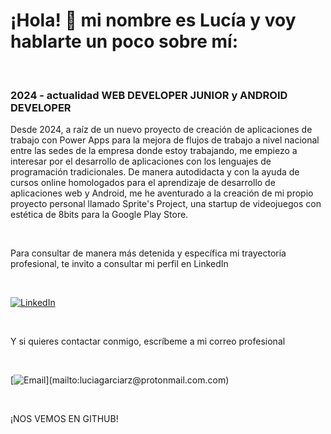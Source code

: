 # ¡Hola! 👋 mi nombre es Lucía y voy hablarte un poco sobre mí:

</br>

### 2024 - actualidad WEB DEVELOPER JUNIOR y ANDROID DEVELOPER

Desde 2024, a raíz de un nuevo proyecto de creación de aplicaciones de trabajo con Power Apps para la mejora de flujos de trabajo a nivel nacional entre las sedes de la empresa donde estoy trabajando, me empiezo a interesar por el desarrollo de aplicaciones con los lenguajes de programación tradicionales. De manera autodidacta y con la ayuda de cursos online homologados para el aprendizaje de desarrollo de aplicaciones web y Android, me he aventurado a la creación de mi propio proyecto personal llamado Sprite's Project, una startup de videojuegos con estética de 8bits para la Google Play Store.

</br>

Para consultar de manera más detenida y específica mi trayectoria profesional, te invito a consultar mi perfil en LinkedIn

</br>

[![LinkedIn](https://img.shields.io/badge/LinkedIn-luciagarciarz-0077B5?style=for-the-badge&logo=linkedin&logoColor=white&labelColor=101010)](https://www.linkedin.com/in/luciagarciarz)

</br>

Y si quieres contactar conmigo, escríbeme a mi correo profesional

</br>

[![Email](https://img.shields.io/badge/luciagarciarz@protonmail.com-email_personal_(respuesta_lenta)-D14836?style=for-the-badge&logo=gmail&logoColor=white&labelColor=101010)](mailto:luciagarciarz@protonmail.com.com)

</br>

¡NOS VEMOS EN GITHUB!
